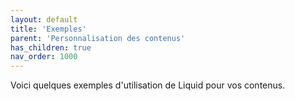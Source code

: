 ```yaml
---
layout: default
title: 'Exemples'
parent: 'Personnalisation des contenus'
has_children: true
nav_order: 1000
---
```


Voici quelques exemples d'utilisation de Liquid pour vos contenus.
